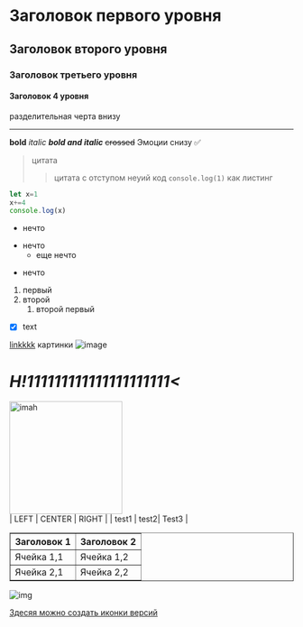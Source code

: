 # Заголовок первого уровня
##  Заголовок второго уровня 
### Заголовок  третьего уровня
####  Заголовок 4 уровня 
разделительная черта внизу
___ 

**bold**
*italic*
***bold and italic***
~~crossed~~
Эмоции снизу
:white_check_mark:
>цитата
>> цитата с отступом
неуий код `console.log(1)` как листинг

``` js
let x=1
x+=4
console.log(x)

```
* нечто

+ нечто
  + еще нечто
- нечто

1. первый
2. второй
    1. второй первый
- [x] text

[linkkkk](https://www.youtube.com/watch?v=NXNf9aYTCZ0)
картинки
![image](https://klike.net/uploads/posts/2023-02/1675518932_3-21.jpg)

<h1><i>H!111111111111111111111<</i></h1>
<img src="https://klike.net/uploads/posts/2023-02/1675518932_3-21.jpg" width="200" alt="imah">
<br />
| LEFT | CENTER | RIGHT |
| test1 | test2| Test3 |

<table border="1">
    <tr>
        <th>Заголовок 1</th>
        <th>Заголовок 2</th>
    </tr>
    <tr>
        <td>Ячейка 1,1</td>
        <td>Ячейка 1,2</td>
    </tr>
    <tr>
        <td>Ячейка 2,1</td>
        <td>Ячейка 2,2</td>
    </tr>
</table>



![img](https://img.shields.io/pypi/v/django?logoColor=red)

<a href="https://shields.io/badges/py-pi-version">Здесяя можно создать иконки версий </a>